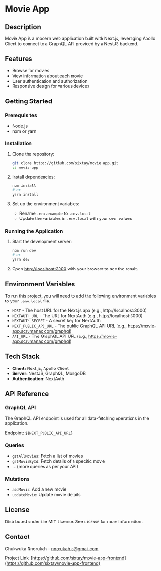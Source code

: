 # Movie App

## Description

Movie App is a modern web application built with Next.js, leveraging Apollo Client to connect to a GraphQL API provided by a NestJS backend.

## Features

- Browse  for movies
- View information about each movie
- User authentication and authorization
- Responsive design for various devices

## Getting Started

### Prerequisites

- Node.js
- npm or yarn

### Installation

1. Clone the repository:
   ```bash
   git clone https://github.com/sixtay/movie-app.git
   cd movie-app
   ```

2. Install dependencies:
   ```bash
   npm install
   # or
   yarn install
   ```

3. Set up the environment variables:
   - Rename `.env.example` to `.env.local`
   - Update the variables in `.env.local` with your own values

### Running the Application

1. Start the development server:
   ```bash
   npm run dev
   # or
   yarn dev
   ```

2. Open [http://localhost:3000](http://localhost:3000) with your browser to see the result.

## Environment Variables

To run this project, you will need to add the following environment variables to your `.env.local` file.

- `HOST` - The host URL for the Next.js app (e.g., http://localhost:3000)
- `NEXTAUTH_URL` - The URL for NextAuth (e.g., http://localhost:3000)
- `NEXTAUTH_SECRET` - A secret key for NextAuth
- `NEXT_PUBLIC_API_URL` - The public GraphQL API URL (e.g., https://movie-app.scrumanac.com/graphql)
- `API_URL` - The GraphQL API URL (e.g., https://movie-app.scrumanac.com/graphql)

## Tech Stack

- **Client:** Next.js, Apollo Client
- **Server:** NestJS, GraphQL, MongoDB
- **Authentication:** NextAuth

## API Reference

### GraphQL API

The GraphQL API endpoint is used for all data-fetching operations in the application.

Endpoint: `${NEXT_PUBLIC_API_URL}`

### Queries

- `getAllMovies`: Fetch a list of movies
- `getMovieById`: Fetch details of a specific movie
- ... (more queries as per your API)

### Mutations

- `addMovie`: Add a new movie
- `updateMovie`: Update movie details

## License

Distributed under the MIT License. See `LICENSE` for more information.

## Contact

Chukwuka Nnorukah - [nnorukah.c@gmail.com](mailto:nnorukah.c@gmail.com)

Project Link: [https://github.com/sixtay/movie-app-frontend](https://github.com/sixtay/movie-app-frontend)

